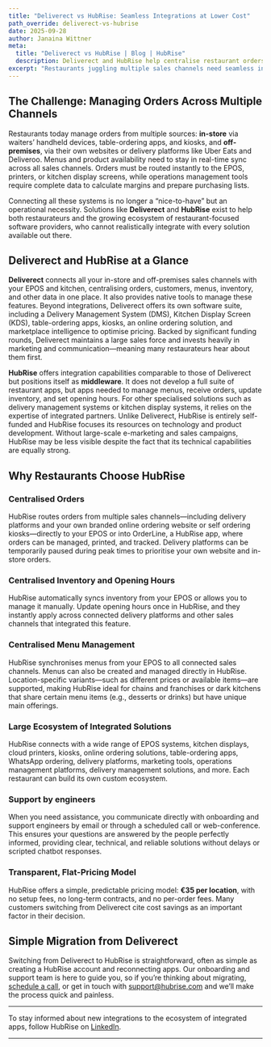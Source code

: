 ```yaml
---
title: "Deliverect vs HubRise: Seamless Integrations at Lower Cost"
path_override: deliverect-vs-hubrise
date: 2025-09-28
author: Janaina Wittner
meta:
  title: "Deliverect vs HubRise | Blog | HubRise"
  description: Deliverect and HubRise help centralise restaurant orders, menus, and inventory. Deliverect extends its offer with native apps while HubRise focuses on integrations.
excerpt: "Restaurants juggling multiple sales channels need seamless integrations. Deliverect and HubRise both centralise orders, menus, inventory and opening hours. Deliverect extends its offer with native apps, while HubRise focuses solely on seamless integrations with a wide range of expert partner ecosystem, all at a transparent flat rate of €35 per location."
---
```


## The Challenge: Managing Orders Across Multiple Channels

Restaurants today manage orders from multiple sources: **in-store** via waiters’ handheld devices, table-ordering apps, and kiosks, and **off-premises**, via their own websites or delivery platforms like Uber Eats and Deliveroo. Menus and product availability need to stay in real-time sync across all sales channels. Orders must be routed instantly to the EPOS, printers, or kitchen display screens, while operations management tools require complete data to calculate margins and prepare purchasing lists.

Connecting all these systems is no longer a “nice-to-have” but an operational necessity. Solutions like **Deliverect** and **HubRise** exist to help both restaurateurs and the growing ecosystem of restaurant-focused software providers, who cannot realistically integrate with every solution available out there.

## Deliverect and HubRise at a Glance

**Deliverect** connects all your in-store and off-premises sales channels with your EPOS and kitchen, centralising orders, customers, menus, inventory, and other data in one place. It also provides native tools to manage these features.
Beyond integrations, Deliverect offers its own software suite, including a Delivery Management System (DMS), Kitchen Display Screen (KDS), table-ordering apps, kiosks, an online ordering solution, and marketplace intelligence to optimise pricing.
Backed by significant funding rounds, Deliverect maintains a large sales force and invests heavily in marketing and communication—meaning many restaurateurs hear about them first.

**HubRise** offers integration capabilities comparable to those of Deliverect but positions itself as **middleware**. It does not develop a full suite of restaurant apps, but apps needed to manage menus, receive orders, update inventory, and set opening hours. For other specialised solutions such as delivery management systems or kitchen display systems, it relies on the expertise of integrated partners.
Unlike Deliverect, HubRise is entirely self-funded and HubRise focuses its resources on technology and product development. Without large-scale e-marketing and sales campaigns, HubRise may be less visible despite the fact that its technical capabilities are equally strong.

## Why Restaurants Choose HubRise

### Centralised Orders
HubRise routes orders from multiple sales channels—including delivery platforms and your own branded online ordering website or self ordering kiosks—directly to your EPOS or into OrderLine, a HubRise app, where orders can be managed, printed, and tracked. Delivery platforms can be temporarily paused during peak times to prioritise your own website and in-store orders.

### Centralised Inventory and Opening Hours
HubRise automatically syncs inventory from your EPOS or allows you to manage it manually. Update opening hours once in HubRise, and they instantly apply across connected delivery platforms and other sales channels that integrated this feature.

### Centralised Menu Management
HubRise synchronises menus from your EPOS to all connected sales channels. Menus can also be created and managed directly in HubRise. Location-specific variants—such as different prices or available items—are supported, making HubRise ideal for chains and franchises or dark kitchens that share certain menu items (e.g., desserts or drinks) but have unique main offerings.

### Large Ecosystem of Integrated Solutions
HubRise connects with a wide range of EPOS systems, kitchen displays, cloud printers, kiosks, online ordering solutions, table-ordering apps, WhatsApp ordering, delivery platforms, marketing tools, operations management platforms, delivery management solutions, and more. Each restaurant can build its own custom ecosystem.

### Support by engineers
When you need assistance, you communicate directly with onboarding and support engineers by email or through a scheduled call or web-conference. This ensures your questions are answered by the people perfectly informed, providing clear, technical, and reliable solutions without delays or scripted chatbot responses.

### Transparent, Flat-Pricing Model
HubRise offers a simple, predictable pricing model: **€35 per location**, with no setup fees, no long-term contracts, and no per-order fees. Many customers switching from Deliverect cite cost savings as an important factor in their decision.


## Simple Migration from Deliverect
Switching from Deliverect to HubRise is straightforward, often as simple as creating a HubRise account and reconnecting apps. Our onboarding and support team is here to guide you, so if you’re thinking about migrating, [schedule a call](https://calendar.app.google/htwzrZQMbq9pSvaR9), or get in touch with support@hubrise.com and we’ll make the process quick and painless.

___

To stay informed about new integrations to the ecosystem of integrated apps, follow HubRise on [LinkedIn](https://www.linkedin.com/company/hubrise).

___